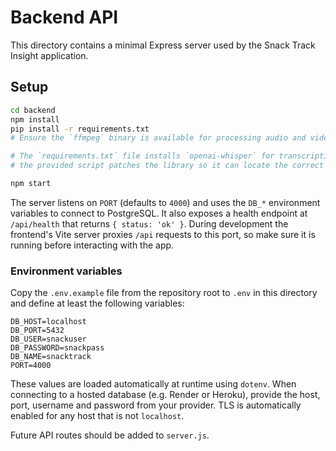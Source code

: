 # Backend API

This directory contains a minimal Express server used by the Snack Track Insight application.

## Setup

```sh
cd backend
npm install
pip install -r requirements.txt
# Ensure the `ffmpeg` binary is available for processing audio and video inputs

# The `requirements.txt` file installs `openai-whisper` for transcription. On Windows,
# the provided script patches the library so it can locate the correct C runtime.

npm start
```

The server listens on `PORT` (defaults to `4000`) and uses the `DB_*` environment variables to connect to PostgreSQL. It also exposes a health endpoint at `/api/health` that returns `{ status: 'ok' }`.
During development the frontend's Vite server proxies `/api` requests to this port, so make sure it is running before interacting with the app.

### Environment variables

Copy the `.env.example` file from the repository root to `.env` in this directory and define at least the following variables:

```env
DB_HOST=localhost
DB_PORT=5432
DB_USER=snackuser
DB_PASSWORD=snackpass
DB_NAME=snacktrack
PORT=4000
```

These values are loaded automatically at runtime using `dotenv`.
When connecting to a hosted database (e.g. Render or Heroku), provide the host, port, username and password from your provider. TLS is automatically enabled for any host that is not `localhost`.

Future API routes should be added to `server.js`.
